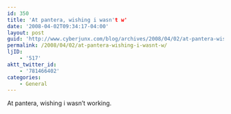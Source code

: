 ```yaml
---
id: 350
title: 'At pantera, wishing i wasn't w'
date: '2008-04-02T09:34:17-04:00'
layout: post
guid: 'http://www.cyberjunx.com/blog/archives/2008/04/02/at-pantera-wishing-i-wasnt-w/'
permalink: /2008/04/02/at-pantera-wishing-i-wasnt-w/
ljID:
    - '517'
aktt_twitter_id:
    - '781466402'
categories:
    - General
---
```


At pantera, wishing i wasn’t working.